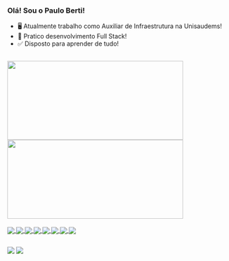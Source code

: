 ### Olá! Sou o Paulo Berti!


- 🖥️ Atualmente trabalho como Auxiliar de Infraestrutura na Unisaudems!
- 🧰 Pratico desenvolvimento Full Stack!
- ✅ Disposto para aprender de tudo!
  ##
<div style="display: inline_block">
    <a href="https://beacons.ai/paulohdb">
    <img height="180em" width="400px" src="https://github-readme-stats.vercel.app/api?username=paulohdb&show_icons=true&theme=codeSTACKr&include_all_commits=true&count_private=true"/>
    <img height="180em" width="400px" src="https://github-readme-stats.vercel.app/api/top-langs/?username=paulohdb&layout=compact&langs_count=16&theme=codeSTACKr"/>
</div>

<div style="display: inline_block margin-bottom: 2px"><br>
  <img align="center" src="https://img.shields.io/badge/HTML5-E34F26?style=for-the-badge&logo=html5&logoColor=white">
  <img align="center" src="https://img.shields.io/badge/CSS3-1572B6?style=for-the-badge&logo=css3&logoColor=white">
  <img align="center" src="https://img.shields.io/badge/JavaScript-323330?style=for-the-badge&logo=javascript&logoColor=F7DF1E">
  <img align="center" src="https://img.shields.io/badge/C%23-239120?style=for-the-badge&logo=c-sharp&logoColor=white">
  <img align="center" src="https://img.shields.io/badge/Python-3776AB?style=for-the-badge&logo=python&logoColor=white">
  <img align="center" src="https://img.shields.io/badge/Ruby-CC342D?style=for-the-badge&logo=ruby&logoColor=white">
  <img align="center" src="https://img.shields.io/badge/TypeScript-007ACC?style=for-the-badge&logo=typescript&logoColor=white">
  <img align="center" src="https://img.shields.io/badge/Java-E34F26?style=for-the-badge&logo=java&logoColor=white">
</div>

  ##
  
<div>
  <a href="https://www.linkedin.com/in/paul-berti" target="_blank"><img src="https://img.shields.io/badge/LinkedIn-0077B5?style=for-the-badge&logo=linkedin&logoColor=white"></a>
  <a href="mailto:contato.pauloberti@gmail.com"><img src="https://img.shields.io/badge/Gmail-D14836?style=for-the-badge&logo=gmail&logoColor=white" target="_blank"></a>
</div>
